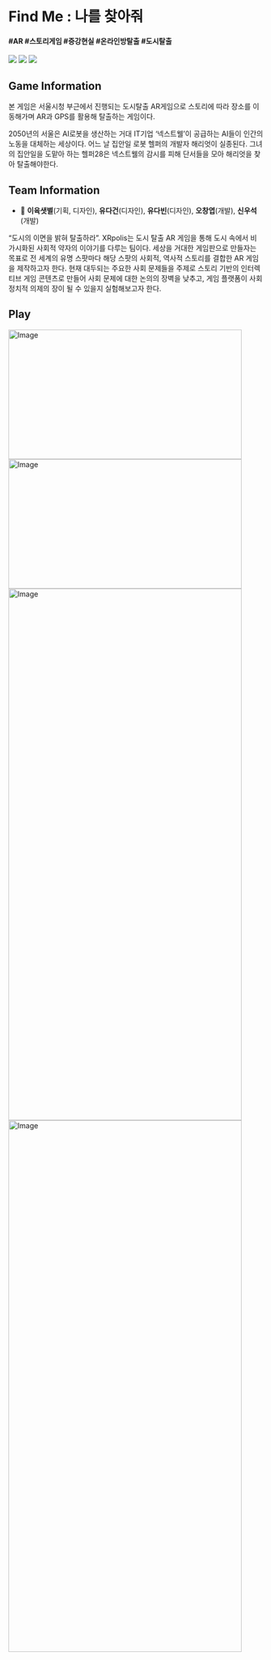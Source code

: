 <h1>Find Me : 나를 찾아줘</h1>
<div>
  <h4>#AR #스토리게임 #증강현실 #온라인방탈출 #도시탈출</h4>
  <img src="https://img.shields.io/badge/unity-%23000000.svg?&style=for-the-badge&logo=unity&logoColor=white" />
  <img src="https://img.shields.io/badge/C%23-239120?style=for-the-badge&logo=c-sharp&logoColor=white" />
  <img src="https://img.shields.io/badge/blender-%23F5792A.svg?&style=for-the-badge&logo=blender&logoColor=white" />
</div>

## Game Information<div>
<div>
  <p>본 게임은 서울시청 부근에서 진행되는 도시탈출 AR게임으로 스토리에 따라 장소를 이동해가며 AR과 GPS를 활용해 탈출하는 게임이다.</p>
  <p>2050년의 서울은 AI로봇을 생산하는 거대 IT기업 ‘넥스트웰’이 공급하는 AI들이 인간의 노동을 대체하는 세상이다. 어느 날 집안일 로봇 헬퍼의 개발자 해리엇이 실종된다. 그녀의 집안일을 도맡아 하는 헬퍼28은 넥스트웰의 감시를 피해 단서들을 모아 해리엇을 찾아 탈출해야한다. </p>
</div>

## Team Information
* 👤 **이육샛별**(기획, 디자인), **유다건**(디자인), **유다빈**(디자인), **오창엽**(개발), **신우석**(개발)
<div>
  <p>“도시의 이면을 밝혀 탈출하라”. XRpolis는 도시 탈출 AR 게임을 통해 도시 속에서 비가시화된 사회적 약자의 이야기를 다루는 팀이다. 세상을 거대한 게임판으로 만들자는 목표로 전 세계의 유명 스팟마다 해당 스팟의 사회적, 역사적 스토리를 결합한 AR 게임을 제작하고자 한다. 현재 대두되는 주요한 사회 문제들을 주제로 스토리 기반의 인터렉티브 게임 콘텐츠로 만들어 사회 문제에 대한 논의의 장벽을 낮추고, 게임 플랫폼이 사회 정치적 의제의 장이 될 수 있을지 실험해보고자 한다.</p>
</div>

## Play

<div>
  <img width="461" height="256" alt="Image" src="https://github.com/user-attachments/assets/a823462c-da87-4e2e-ae5a-aaff3b416c58" />
  <img width="461" height="256" alt="Image" src="https://github.com/user-attachments/assets/40d45e84-40d2-4e5d-b605-e440d6b74c6e" />
  <img width="461" height="1051" alt="Image" src="https://github.com/user-attachments/assets/b449ea2b-7f55-451a-87f8-f3d01113c5ac" />
  <img width="461" height="1051" alt="Image" src="https://github.com/user-attachments/assets/69a051da-f780-405c-96c2-d6980f9b83a3" />
</div>
